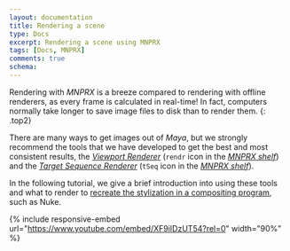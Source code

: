 ```yaml
---
layout: documentation
title: Rendering a scene
type: Docs
excerpt: Rendering a scene using MNPRX
tags: [Docs, MNPRX]
comments: true
schema:
---
```


Rendering with _MNPRX_ is a breeze compared to rendering with offline renderers, as every frame is calculated in real-time! In fact, computers normally take longer to save image files to disk than to render them.
{: .top2}

There are many ways to get images out of _Maya_, but we strongly recommend the tools that we have developed to get the best and most consistent results, the [_Viewport Renderer_](../rendering/#viewport-renderer) (`rendr` icon in the _[MNPRX shelf](../shelf)_) and the [_Target Sequence Renderer_](../rendering/#target-sequence-renderer) (`tSeq` icon  in the _[MNPRX shelf](../shelf)_).

In the following tutorial, we give a brief introduction into using these tools and what to render to [recreate the stylization in a compositing program](../watercolor-nuke), such as Nuke.

{% include responsive-embed url="https://www.youtube.com/embed/XF9iIDzUT54?rel=0" width="90%" %}
